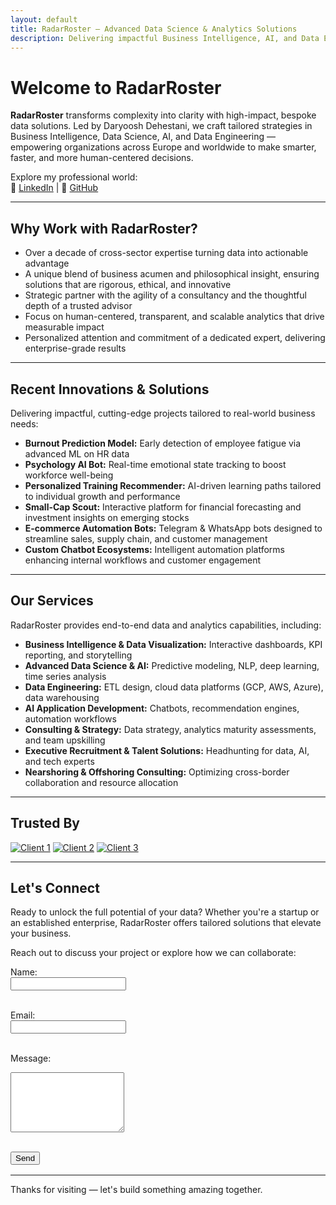 ```yaml
---
layout: default
title: RadarRoster – Advanced Data Science & Analytics Solutions
description: Delivering impactful Business Intelligence, AI, and Data Engineering services by Daryoosh Dehestani — your trusted partner for data-driven success.
---
```


# Welcome to RadarRoster

**RadarRoster** transforms complexity into clarity with high-impact, bespoke data solutions. Led by Daryoosh Dehestani, we craft tailored strategies in Business Intelligence, Data Science, AI, and Data Engineering — empowering organizations across Europe and worldwide to make smarter, faster, and more human-centered decisions.

Explore my professional world:  
🔗 [LinkedIn](https://www.linkedin.com/in/daryooshdehestani/) | 🔗 [GitHub](https://github.com/dda-oo)

---

## Why Work with RadarRoster?

- Over a decade of cross-sector expertise turning data into actionable advantage  
- A unique blend of business acumen and philosophical insight, ensuring solutions that are rigorous, ethical, and innovative  
- Strategic partner with the agility of a consultancy and the thoughtful depth of a trusted advisor  
- Focus on human-centered, transparent, and scalable analytics that drive measurable impact  
- Personalized attention and commitment of a dedicated expert, delivering enterprise-grade results  

---

## Recent Innovations & Solutions

Delivering impactful, cutting-edge projects tailored to real-world business needs:

- **Burnout Prediction Model:** Early detection of employee fatigue via advanced ML on HR data  
- **Psychology AI Bot:** Real-time emotional state tracking to boost workforce well-being  
- **Personalized Training Recommender:** AI-driven learning paths tailored to individual growth and performance  
- **Small-Cap Scout:** Interactive platform for financial forecasting and investment insights on emerging stocks  
- **E-commerce Automation Bots:** Telegram & WhatsApp bots designed to streamline sales, supply chain, and customer management  
- **Custom Chatbot Ecosystems:** Intelligent automation platforms enhancing internal workflows and customer engagement  

---

## Our Services

RadarRoster provides end-to-end data and analytics capabilities, including:

- **Business Intelligence & Data Visualization:** Interactive dashboards, KPI reporting, and storytelling  
- **Advanced Data Science & AI:** Predictive modeling, NLP, deep learning, time series analysis  
- **Data Engineering:** ETL design, cloud data platforms (GCP, AWS, Azure), data warehousing  
- **AI Application Development:** Chatbots, recommendation engines, automation workflows  
- **Consulting & Strategy:** Data strategy, analytics maturity assessments, and team upskilling  
- **Executive Recruitment & Talent Solutions:** Headhunting for data, AI, and tech experts  
- **Nearshoring & Offshoring Consulting:** Optimizing cross-border collaboration and resource allocation  

---

## Trusted By

<div class="clients-logos">
<!-- Add your clients logos or names here -->
<a href="https://client1.com" target="_blank" rel="noopener noreferrer"><img src="/assets/img/client1-logo.png" alt="Client 1" /></a>
<a href="https://client2.com" target="_blank" rel="noopener noreferrer"><img src="/assets/img/client2-logo.png" alt="Client 2" /></a>
<a href="https://client3.com" target="_blank" rel="noopener noreferrer"><img src="/assets/img/client3-logo.png" alt="Client 3" /></a>
</div>

---

## Let's Connect

Ready to unlock the full potential of your data? Whether you're a startup or an established enterprise, RadarRoster offers tailored solutions that elevate your business.

Reach out to discuss your project or explore how we can collaborate:

<form id="contact-form" action="https://formsubmit.co/dehestani@radarroster.com" method="POST">
  <input type="hidden" name="_captcha" value="false">
  <input type="text" name="_honey" style="display:none">
  
  <label for="name">Name:</label><br>
  <input type="text" id="name" name="name" required><br><br>
  
  <label for="email">Email:</label><br>
  <input type="email" id="email" name="email" required><br><br>
  
  <label for="message">Message:</label><br>
  <textarea id="message" name="message" rows="6" required></textarea><br><br>
  
  <button type="submit">Send</button>
</form>

<div id="form-status" style="margin-top: 1rem; font-weight: bold;"></div>

<script>
document.getElementById('contact-form').addEventListener('submit', function(event) {
  event.preventDefault();
  const form = event.target;
  const formData = new FormData(form);
  fetch(form.action, {
    method: 'POST',
    body: formData,
    headers: { 'Accept': 'application/json' }
  }).then(response => {
    if (response.ok) {
      form.reset();
      document.getElementById('form-status').textContent = "Thank you! I will get back to you shortly.";
    } else {
      document.getElementById('form-status').textContent = "Oops! There was an issue submitting your message.";
    }
  }).catch(() => {
    document.getElementById('form-status').textContent = "Oops! There was an issue submitting your message.";
  });
});
</script>

---

Thanks for visiting — let's build something amazing together.
